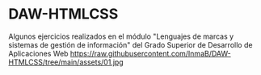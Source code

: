# DAW-HTMLCSS
Algunos ejercicios realizados en el módulo "Lenguajes de marcas y sistemas de gestión de información" del Grado Superior de Desarrollo de Aplicaciones Web
https://raw.githubusercontent.com/InmaB/DAW-HTMLCSS/tree/main/assets/01.jpg

